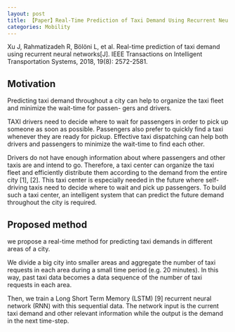 ```yaml
---
layout: post
title: 【Paper】Real-Time Prediction of Taxi Demand Using Recurrent Neural Networks
categories: Mobility
---
```


Xu J, Rahmatizadeh R, Bölöni L, et al. Real-time prediction of taxi demand using recurrent neural networks[J]. IEEE Transactions on Intelligent Transportation Systems, 2018, 19(8): 2572-2581.

## Motivation

Predicting taxi demand throughout a city can help
to organize the taxi fleet and minimize the wait-time for passen- gers and drivers.

TAXI drivers need to decide where to wait for passengers in order to pick up someone as soon as possible. Passengers also prefer to quickly find a taxi whenever they are ready for pickup. Effective taxi dispatching can help both drivers and passengers to minimize the wait-time to find each other. 

Drivers do not have enough information about where passengers and other taxis are and intend to go. Therefore, a taxi center can organize the taxi fleet and efficiently distribute them according to the demand from the entire city [1], [2]. This taxi center is especially needed in the future where self-driving taxis need to decide where to wait and pick up passengers. To build such a taxi center, an intelligent system that can predict the future demand throughout the city is required.

## Proposed method

we propose a real-time method for predicting taxi demands in different areas of a city.

We divide a big city into smaller areas and aggregate the number of taxi requests in each area during a small time period (e.g. 20 minutes). In this way, past taxi data becomes a data sequence of the number of taxi requests in each area. 

Then, we train a Long Short Term Memory (LSTM) [9] recurrent neural network (RNN) with this sequential data. The network input is the current taxi demand and other relevant information while the output is the demand in the next time-step.